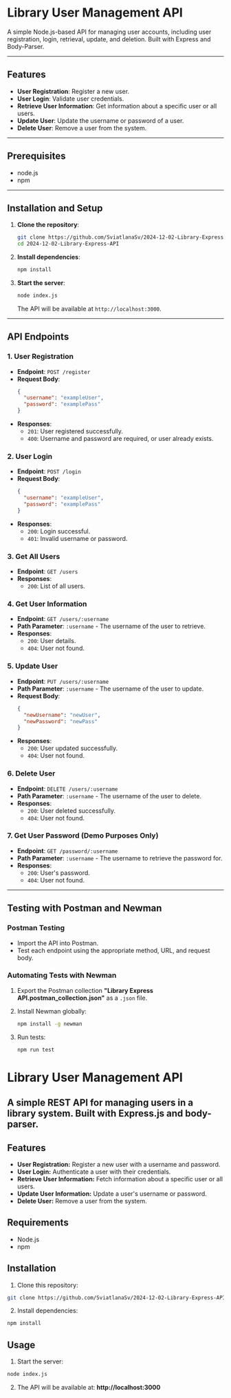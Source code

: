 # Library User Management API

A simple Node.js-based API for managing user accounts, including user registration, login, retrieval, update, and deletion. Built with Express and Body-Parser.

---

## Features
- **User Registration**: Register a new user.
- **User Login**: Validate user credentials.
- **Retrieve User Information**: Get information about a specific user or all users.
- **Update User**: Update the username or password of a user.
- **Delete User**: Remove a user from the system.

---

## Prerequisites
- node.js 
- npm 

---

## Installation and Setup

1. **Clone the repository**:
    ```bash
    git clone https://github.com/SviatlanaSv/2024-12-02-Library-Express-API.git
    cd 2024-12-02-Library-Express-API
    ```

2. **Install dependencies**:
    ```bash
    npm install
    ```

3. **Start the server**:
    ```bash
    node index.js
    ```

   The API will be available at `http://localhost:3000`.

---   

## API Endpoints

### 1. User Registration

- **Endpoint**: `POST /register`
- **Request Body**:
    ```json
    {
      "username": "exampleUser",
      "password": "examplePass"
    }
    ```
- **Responses**:
    - `201`: User registered successfully.
    - `400`: Username and password are required, or user already exists.


### 2. User Login

- **Endpoint**: `POST /login`
- **Request Body**:
    ```json
    {
      "username": "exampleUser",
      "password": "examplePass"
    }
    ```
- **Responses**:
    - `200`: Login successful.
    - `401`: Invalid username or password.


### 3. Get All Users
- **Endpoint**: `GET /users`
- **Responses**:
    - `200`: List of all users.


### 4. Get User Information
- **Endpoint**: `GET /users/:username`
- **Path Parameter**: `:username` - The username of the user to retrieve.
- **Responses**:
    - `200`: User details.
    - `404`: User not found.


### 5. Update User
- **Endpoint**: `PUT /users/:username`
- **Path Parameter**: `:username` - The username of the user to update.
- **Request Body**:
    ```json
    {
      "newUsername": "newUser",
      "newPassword": "newPass"
    }
    ```
- **Responses**:
    - `200`: User updated successfully.
    - `404`: User not found.


### 6. Delete User
- **Endpoint**: `DELETE /users/:username`
- **Path Parameter**: `:username` - The username of the user to delete.
- **Responses**:
    - `200`: User deleted successfully.
    - `404`: User not found.


### 7. Get User Password (Demo Purposes Only)
- **Endpoint**: `GET /password/:username`
- **Path Parameter**: `:username` - The username to retrieve the password for.
- **Responses**:
    - `200`: User's password.
    - `404`: User not found.

---

## Testing with Postman and Newman

### Postman Testing
- Import the API into Postman.
- Test each endpoint using the appropriate method, URL, and request body.


### Automating Tests with Newman

1. Export the Postman collection **"Library Express API.postman_collection.json"** as a `.json` file.

2. Install Newman globally:
    ```bash
    npm install -g newman
    ```
3. Run tests:
    ```bash
    npm run test
    ```
















# Library User Management API

A simple REST API for managing users in a library system. Built with Express.js and body-parser.
---

## Features

- **User Registration:** Register a new user with a username and password.
- **User Login:** Authenticate a user with their credentials.
- **Retrieve User Information:** Fetch information about a specific user or all users.
- **Update User Information:** Update a user's username or password.
- **Delete User:** Remove a user from the system.

## Requirements

- Node.js
- npm 

## Installation

1. Clone this repository:
```bash
git clone https://github.com/SviatlanaSv/2024-12-02-Library-Express-API.git
```
2. Install dependencies:
```bash
npm install
```

## Usage

1. Start the server:

```bash
node index.js
```

2. The API will be available at: **http://localhost:3000**



